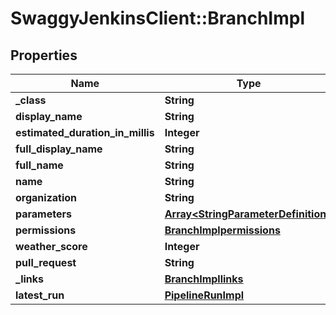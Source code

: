 # SwaggyJenkinsClient::BranchImpl

## Properties
Name | Type | Description | Notes
------------ | ------------- | ------------- | -------------
**_class** | **String** |  | [optional] 
**display_name** | **String** |  | [optional] 
**estimated_duration_in_millis** | **Integer** |  | [optional] 
**full_display_name** | **String** |  | [optional] 
**full_name** | **String** |  | [optional] 
**name** | **String** |  | [optional] 
**organization** | **String** |  | [optional] 
**parameters** | [**Array&lt;StringParameterDefinition&gt;**](StringParameterDefinition.md) |  | [optional] 
**permissions** | [**BranchImplpermissions**](BranchImplpermissions.md) |  | [optional] 
**weather_score** | **Integer** |  | [optional] 
**pull_request** | **String** |  | [optional] 
**_links** | [**BranchImpllinks**](BranchImpllinks.md) |  | [optional] 
**latest_run** | [**PipelineRunImpl**](PipelineRunImpl.md) |  | [optional] 


